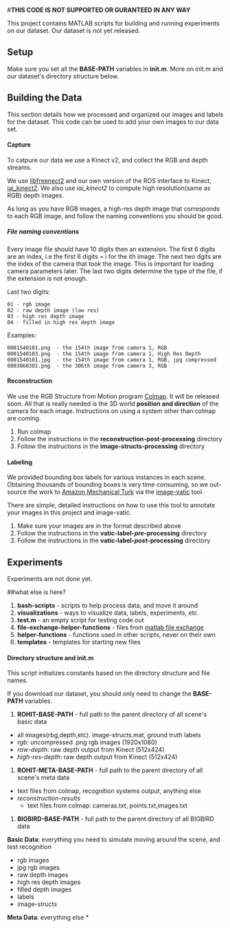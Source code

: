 #__THIS CODE IS NOT SUPPORTED OR GURANTEED IN ANY WAY__




This project contains MATLAB scripts for building and running experiments on our dataset. 
Our dataset is not yet released.


## Setup
Make sure you set all the __BASE-PATH__ variables in **init.m**. More on init.m and our dataset's
directory structure below.

## Building the Data

This section details how we processed and organized our images and labels for the dataset.
This code can be used to add your own images to our data set.


#### Capture

To catpure our data we use a Kinect v2, and collect the RGB and depth streams. 

We use [libfreenect2](https://github.com/OpenKinect/libfreenect2) and our own version of the ROS interface to Kinect, [iai_kinect2](https://github.com/pammirato/iai_kinect2). We also use *iai_kinect2* to compute high resolution(same as RGB) depth images. 


As long as you have RGB images, a high-res depth image that corresponds to each RGB image, and follow the naming conventions you should be good.

##### File naming conventions
Every image file should have 10 digits then an extension.
The first 6 digits are an index, i.e the first 6 digits = i for the ith image.
The next two dgits are the index of the camera that took the image. This is important for loading camera parameters later.
The last two digits determine the type of the file, if the extension is not enough.

Last two digits:

    01 - rgb image
    02 - raw depth image (low res)
    03 - high res depth image
    04 - filled in high res depth image



Examples:

    0001540101.png  - the 154th image from camera 1, RGB
    0001540103.png  - the 154th image from camera 1, High Res Depth
    0001540101.jpg  - the 154th image from camera 1, RGB, jpg compressed
    0003060301.png  - the 306th image from camera 3, RGB
 

#### Reconstruction
We use the RGB Structure from Motion program [Colmap](https://github.com/colmap/colmap). It will be released soon. All that is really needed is the 3D world **position and direction** of the camera for each image. Instructions on using a system other than colmap are coming.



1. Run colmap
1. Follow the instructions in the **reconstruction-post-processing** directory
1. Follow the instructions in the **image-structs-processing** directory




#### Labeling
We provided bounding box labels for various instances in each scene.
 Obtaining thousands of bounding boxes is very time consuming, so we out-source 
the work to [Amazon Mechanical Turk](https://www.mturk.com/mturk/welcome) via the 
[image-vatic](https://github.com/pammirato/image_vatic) tool. 


There are simple, detailed instructions on how to use this tool to annotate your images in this 
project and image-vatic. 

1. Make sure your images are in the format described above
1. Follow the instructions in the **vatic-label-_pre_-processing** directory
1. Follow the instructions in the **vatic-label-_post_-processing** directory






## Experiments
Experiments are not done yet.







##what else is here?
1. **bash-scripts**  - scripts to help process data, and move it around
1. **visualizations**  - ways to visualize data, labels, experiments, etc. 
1. **test.m**  - an empty script for testing code out
1. **file-exchange-helper-functions** - files from [matlab file exchange](http://www.mathworks.com/matlabcentral/fileexchange/)
1. **helper-functions** - functions used in other scripts, never on their own
1. **templates** - templates for starting new files



#### Directory structure and  init.m
This script initializes constants based on the directory structure and file names.

If you download our dataset, you should only need to change the __BASE-PATH__ variables.

1. **ROHIT-BASE-PATH** - full path to the parent directory of all scene's basic data
  * all images(rbg,depth,etc). image-structs.mat, ground truth labels
  * _rgb_: uncompressed .png rgb images (1920x1080)
  * _raw-depth_: raw depth output from Kinect (512x424)
  * _high-res-depth_: raw depth output from Kinect (512x424)
1. **ROHIT-META-BASE-PATH** - full path to the parent directory of all scene's meta data
  * text files from colmap, recognition systems output, anything else
  * _reconstruction-results_
    * text files from colmap: cameras.txt, points.txt,images.txt
1. **BIGBIRD-BASE-PATH** - full path to the parent directory of all BIGBIRD data
  


**Basic Data**:  everything you need to simulate moving around the scene, and test recognition
  * rgb images
  * jpg rgb images
  * raw depth images
  * high res depth images
  * filled depth images
  * labels
  * image-structs
 
**Meta Data**:  everything else
  *


 
